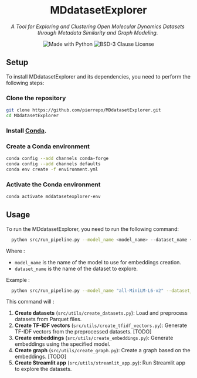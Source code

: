 
<h1 align="center">
  <img style="vertical-align:middle; width:70%; position:fixed;">
  MDdatasetExplorer
</h1>

<p align="center" style="width: 500px;">
  <i> A Tool for Exploring and Clustering Open Molecular Dynamics Datasets through Metadata Similarity and Graph Modeling.
  </i>
</p>

<p align="center">
    <img alt="Made with Python" src="https://img.shields.io/badge/Made%20with-Python-1f425f.svg?color=%23539fc9">
    <img alt="BSD-3 Clause License" src="https://img.shields.io/github/license/pierrepo/MDdatasetExplorer?style=flat&color=%23539fc9&link=https%3A%2F%2Fgithub.com%2Fpierrepo%2FMDdatasetExplorer%2Fblob%2Fmain%2FLICENSE">
</p>


## Setup

To install MDdatasetExplorer and its dependencies, you need to perform the following steps:

### Clone the repository

```bash
git clone https://github.com/pierrepo/MDdatasetExplorer.git
cd MDdatasetExplorer
```

### Install [Conda](https://docs.conda.io/projects/conda/en/latest/user-guide/install/index.html).

### Create a Conda environment

```bash
conda config --add channels conda-forge
conda config --add channels defaults
conda env create -f environment.yml
```

### Activate the Conda environment

```bash
conda activate mddatasetexplorer-env
```

## Usage

To run the MDdatasetExplorer, you need to run the following command:

```bash
  python src/run_pipeline.py --model_name <model_name> --dataset_name <dataset_name>
```

Where : 
- `model_name` is the name of the model to use for embeddings creation.
- `dataset_name` is the name of the dataset to explore.

Example :

```bash
  python src/run_pipeline.py --model_name "all-MiniLM-L6-v2" --dataset_name "extended"
```

This command will : 
  1. **Create datasets** (`src/utils/create_datasets.py`): Load and preprocess datasets from Parquet files.
  2. **Create TF-IDF vectors** (`src/utils/create_tfidf_vectors.py`): Generate TF-IDF vectors from the preprocessed datasets. [TODO]
  3. **Create embeddings** (`src/utils/create_embeddings.py`): Generate embeddings using the specified model.
  4. **Create graph** (`src/utils/create_graph.py`): Create a graph based on the embeddings. [TODO]
  5. **Create Streamlit app** (`src/utils/streamlit_app.py`): Run Streamlit app to explore the datasets.
